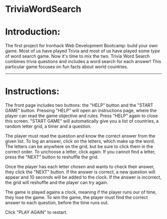 # TriviaWordSearch

# Introduction:
  The first project for Ironhack Web Development Bootcamp: build your own game.
  Most of us have played Trivia and most of us have played some type of word search game. Now it's time to mix the two. Trivia   Word Search combines trivia questions and includes a word search for each answer! This particular game focuses on fun facts about world countries.


--------------------------
# Instructions:
  The front page includes two buttons: the "HELP" button and the "START GAME" button. Pressing "HELP" will open an instructions page, where the player can read the game objective and rules. Press "HELP" again to close this screen. "START GAME" will automatically give you a list of countries, a random letter grid, a timer and a question.

  The player must read the question and know the correct answer from the given list. To log an answer, click on the letters, which make up the word. The letters can be anywhere on the grid, but be sure to click them in the correct order. To unchoose a letter, click again. If you cannot find a letter, press the "NEXT" button to reshuffle the grid.

  Once the player has each letter chosen and wants to check their answer, they click the "NEXT" button. If the answer is correct, a new question will appear and 10 seconds will be added to the clock. If the answer is incorrect, the grid will reshuffle and the player can try again.

  The game is played agains a clock, meaning if the player runs our of time, they lose the game. To win the game, the player must find the correct answer to each question, before the time runs out.

  Click "PLAY AGAIN" to restart.
